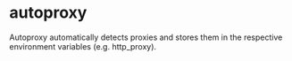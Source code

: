 autoproxy
=========

Autoproxy automatically detects proxies and stores them in the respective environment variables (e.g. http_proxy).
